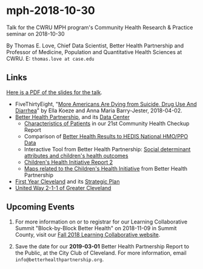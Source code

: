 # mph-2018-10-30

Talk for the CWRU MPH program's Community Health Research &amp; Practice seminar on 2018-10-30

By Thomas E. Love, Chief Data Scientist, Better Health Partnership and Professor of Medicine, Population and Quantitative Health Sciences at CWRU. E: `thomas.love at case.edu`

## Links

[Here is a PDF of the slides for the talk]().

- FiveThirtyEight, "[More Americans Are Dying from Suicide, Drug Use And Diarrhea](https://projects.fivethirtyeight.com/mortality-rates-united-states/)" by Ella Koeze and Anna Maria Barry-Jester, 2018-04-02.
- [Better Health Partnership](http://betterhealthpartnership.org/), and its [Data Center](http://www.betterhealthpartnership.org/data_center/)
    - [Characteristics of Patients](http://betterhealthpartnership.org/table1_2017_detail.asp) in our 21st Community Health Checkup Report
    - Comparison of [Better Health Results to HEDIS National HMO/PPO Data](http://www.betterhealthpartnership.org/hedis_2017.asp)
    - Interactive Tool from Better Health Partnership: [Social determinant attributes and children's health outcomes](http://bit.ly/Love-BHP-20181030-tool)
    - [Children's Health Initiative Report 2](http://betterhealthpartnership.org/chi_report_02_spring_2018.asp)
    - [Maps related to the Children's Health Initiative](http://bit.ly/Love-BHP-20181030-map) from Better Health Partnership
- [First Year Cleveland](https://firstyearcleveland.org/) and its [Strategic Plan](http://www.documentcloud.org/documents/3882628-FYC-Strategic-Plan-6-29-2017-Final.html)
- [United Way 2-1-1 of Greater Cleveland](https://www.211oh.org/)

## Upcoming Events

1. For more information on or to registrar for our Learning Collaborative Summit "Block-by-Block Better Health" on 2018-11-09 in Summit County, visit our [Fall 2018 Learning Collaborative website](http://betterhealthpartnership.org/lc_fall_2018.asp).

2. Save the date for our **2019-03-01** Better Health Partnership Report to the Public, at the City Club of Cleveland. For more information, email `info@betterhealthpartnership.org`.


